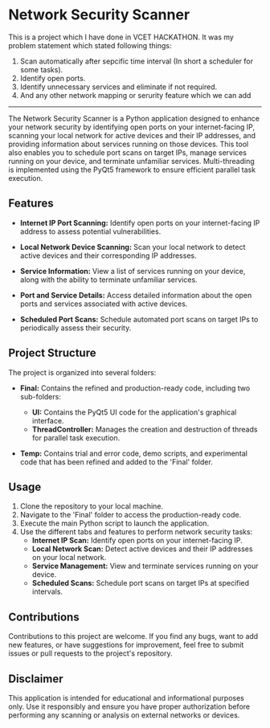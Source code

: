 # Network Security Scanner

This is a project which I have done in VCET HACKATHON. It was my problem statement which stated following things:
1. Scan automatically after sepcific time interval (In short a scheduler for some tasks).
2. Identify open ports.
3. Identify unnecessary services and eliminate if not required.
4. And any other network mapping or serurity feature which we can add

<hr>

The Network Security Scanner is a Python application designed to enhance your network security by identifying open ports on your internet-facing IP, scanning your local network for active devices and their IP addresses, and providing information about services running on those devices. This tool also enables you to schedule port scans on target IPs, manage services running on your device, and terminate unfamiliar services. Multi-threading is implemented using the PyQt5 framework to ensure efficient parallel task execution.

## Features

- **Internet IP Port Scanning:** Identify open ports on your internet-facing IP address to assess potential vulnerabilities.

- **Local Network Device Scanning:** Scan your local network to detect active devices and their corresponding IP addresses.

- **Service Information:** View a list of services running on your device, along with the ability to terminate unfamiliar services.

- **Port and Service Details:** Access detailed information about the open ports and services associated with active devices.

- **Scheduled Port Scans:** Schedule automated port scans on target IPs to periodically assess their security.

## Project Structure

The project is organized into several folders:

- **Final:** Contains the refined and production-ready code, including two sub-folders:
  - **UI:** Contains the PyQt5 UI code for the application's graphical interface.
  - **ThreadController:** Manages the creation and destruction of threads for parallel task execution.

- **Temp:** Contains trial and error code, demo scripts, and experimental code that has been refined and added to the 'Final' folder.

## Usage

1. Clone the repository to your local machine.
2. Navigate to the 'Final' folder to access the production-ready code.
3. Execute the main Python script to launch the application.
4. Use the different tabs and features to perform network security tasks:
   - **Internet IP Scan:** Identify open ports on your internet-facing IP.
   - **Local Network Scan:** Detect active devices and their IP addresses on your local network.
   - **Service Management:** View and terminate services running on your device.
   - **Scheduled Scans:** Schedule port scans on target IPs at specified intervals.

<!-- ## Screenshots

Screenshots of the application's interface and features can be found in the 'screenshots' directory within the 'Final' folder. These screenshots provide visual guidance on how to use the different features of the Network Security Scanner. -->

## Contributions

Contributions to this project are welcome. If you find any bugs, want to add new features, or have suggestions for improvement, feel free to submit issues or pull requests to the project's repository.

## Disclaimer

This application is intended for educational and informational purposes only. Use it responsibly and ensure you have proper authorization before performing any scanning or analysis on external networks or devices.
